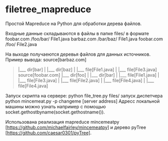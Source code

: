 filetree_mapreduce
==================

Простой Mapreduce на Python для обработки дерева файлов.

Входные данные складываются в файлы в папке files/ в формате
foobar.com  /foo/bar/  File1.java
barbaz.com  /bar/baz/  File1.java
foobar.com  /foo/      File2.java


На выходе получаеются деревья файлов для данных источников. Пример вывода:
source[barbaz.com]
>|___ dir[bar]
>|    |___ dir[baz]
>|         |___ file[File1.java]
>|         |___ file[File3.java]
>source[foobar.com]
>|___ dir[foo]
>|    |___ dir[bar]
>|         |___ file[File1.java]
>|         |___ file[File3.java]
>|    |___ file[File2.java]
>|    |___ file[File4.java]
>|    |___ file[File4.java]

Запуск скрипта на сервере: 
python file_tree.py files/
запуск диспетчера  
python mincemeat.py -p changeme [server address]
Адресс локальной машины можно узнать например с помощью socket.gethostbyname(socket.gethostname()).

Использована реализация mapreduce mincemeatpy [https://github.com/michaelfairley/mincemeatpy] и дерево pyTree [https://github.com/caesar0301/pyTree].
